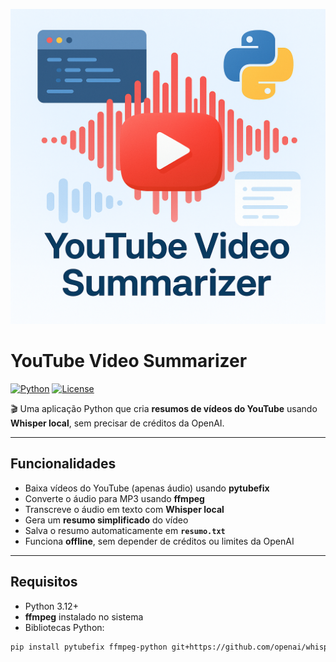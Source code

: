 <p align="center">
  <img src="cover_youtube-video_summarizer.png" alt="YouTube Video Summarizer" width="600">
</p>

# YouTube Video Summarizer

[![Python](https://img.shields.io/badge/Python-3.12%2B-blue)](https://www.python.org/)
[![License](https://img.shields.io/badge/License-MIT-green)](LICENSE)

🎬 Uma aplicação Python que cria **resumos de vídeos do YouTube** usando **Whisper local**, sem precisar de créditos da OpenAI.

---

## Funcionalidades

- Baixa vídeos do YouTube (apenas áudio) usando **pytubefix**
- Converte o áudio para MP3 usando **ffmpeg**
- Transcreve o áudio em texto com **Whisper local**
- Gera um **resumo simplificado** do vídeo
- Salva o resumo automaticamente em **`resumo.txt`**
- Funciona **offline**, sem depender de créditos ou limites da OpenAI

---

## Requisitos

- Python 3.12+
- **ffmpeg** instalado no sistema
- Bibliotecas Python:

```bash
pip install pytubefix ffmpeg-python git+https://github.com/openai/whisper.git
```
